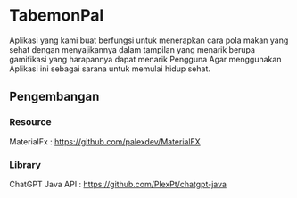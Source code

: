 # TabemonPal
Aplikasi yang kami buat berfungsi untuk menerapkan cara pola makan yang sehat dengan menyajikannya dalam tampilan yang menarik berupa gamifikasi yang harapannya dapat menarik Pengguna Agar menggunakan Aplikasi ini sebagai sarana untuk memulai hidup sehat.

## Pengembangan 

### Resource

MaterialFx : https://github.com/palexdev/MaterialFX

### Library

ChatGPT Java API : https://github.com/PlexPt/chatgpt-java